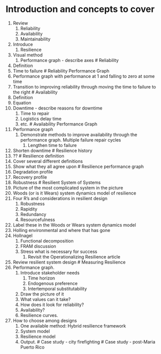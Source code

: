 Introduction and concepts to cover
==================================

1.  Review
    1.  Reliability
    2.  Availability
    3.  Maintainability
2.  Introduce
    1.  Resilience
3.  Visual method
    1.  Performance graph - describe axes \# Reliability
4.  Definition
5.  Time to failure \# Reliability Performance Graph
6.  Performance graph with performance at 1 and falling to zero at some
    time
7.  Transition to improving reliability through moving the time to
    failure to the right \# Availability
8.  Definition
9.  Equation
10. Downtime - describe reasons for downtime
    1.  Time to repair
    2.  Logistics delay time
    3.  etc. \# Availability Performance Graph
11. Performance graph
    1.  Demonstrate methods to improve availability through the
        performance graph. Multiple failure repair cycles
        1.  Lengthen time to failure
12. Shorten downtime \# Resilience history
13. ?? \# Resilience definition
14. Cover several different definitions
15. Show what they all agree upon \# Resilience performance graph
16. Degradation profile
17. Recovery profile
18. Robustness \# Resilient System of Systems
19. Picture of the most complicated system in the picture
20. Woods (or is it Wears) system dynamics model of resilience
21. Four R’s and considerations in resilient design
    1.  Robustness
    2.  Rapidity
    3.  Redundancy
    4.  Resourcefulness
22. Label these in the Woods or Wears system dynamics model
23. Holling environmental and where that has gone
24. Hollnagel
    1.  Functional decomposition
    2.  FRAM discussion
    3.  Stress what is necessary for success
        1.  Revisit the Operationalizing Resilience article
25. Review resilient system design \# Measuring Resilience
26. Performance graph.
    1.  Introduce stakeholder needs
        1.  Time horizon
        2.  Endogenous preference
        3.  Intertemporal substitutability
    2.  Draw the picture of it
    3.  What values can it take?
    4.  How does it look for reliability?
    5.  Availability?
    6.  Resilience curves.
27. How to choose among designs
    1.  One available method: Hybrid resilience framework
    2.  System model
    3.  Resilience model
    4.  Output. \# Case study - city firefighting \# Case study -
        post-Maria Puerto Rico
